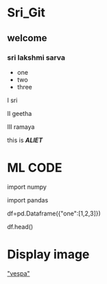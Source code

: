 # Sri_Git
## welcome
### sri lakshmi sarva

* one
* two
* three

I sri

II geetha

III ramaya

this is ***ALIET***

# ML CODE

import numpy

import pandas

df=pd.Dataframe({"one":[1,2,3]})

df.head()

# Display image 

["vespa"](v.jpg)
